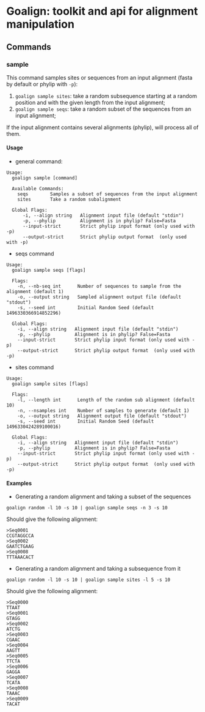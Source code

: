 # Goalign: toolkit and api for alignment manipulation

## Commands

### sample
This command samples sites or sequences from an input alignment (fasta by default or phylip with `-p`):
1. `goalign sample sites`: take a random subsequence starting at a random position and with the given length from the input alignment;
2. `goalign sample seqs`: take a random subset of the sequences from an input alignment;

If the input alignment contains several alignments (phylip), will process all of them.

#### Usage
* general command:
```
Usage:
  goalign sample [command]
  
  Available Commands:
    seqs        Samples a subset of sequences from the input alignment
	sites       Take a random subalignment
	  
  Global Flags:
	  -i, --align string   Alignment input file (default "stdin")
	  -p, --phylip         Alignment is in phylip? False=Fasta
      --input-strict       Strict phylip input format (only used with -p)
      --output-strict      Strict phylip output format  (only used with -p)
```
* seqs command
```
Usage:
  goalign sample seqs [flags]
  
  Flags:
    -n, --nb-seq int      Number of sequences to sample from the alignment (default 1)
	-o, --output string   Sampled alignment output file (default "stdout")
	-s, --seed int        Initial Random Seed (default 1496330366914852296)
		
  Global Flags:
	-i, --align string   Alignment input file (default "stdin")
    -p, --phylip         Alignment is in phylip? False=Fasta
    --input-strict       Strict phylip input format (only used with -p)
    --output-strict      Strict phylip output format  (only used with -p)

```

* sites command
```
Usage:
  goalign sample sites [flags]
  
  Flags:
    -l, --length int      Length of the random sub alignment (default 10)
	-n, --nsamples int    Number of samples to generate (default 1)
	-o, --output string   Alignment output file (default "stdout")
	-s, --seed int        Initial Random Seed (default 1496330424289100016)
		  
  Global Flags:
    -i, --align string   Alignment input file (default "stdin")
	-p, --phylip         Alignment is in phylip? False=Fasta
    --input-strict       Strict phylip input format (only used with -p)
    --output-strict      Strict phylip output format  (only used with -p)
```

#### Examples

* Generating a random alignment and taking a subset of the sequences
```
goalign random -l 10 -s 10 | goalign sample seqs -n 3 -s 10
```
Should give the following alignment:
```
>Seq0001
CCGTAGGCCA
>Seq0002
GAATCTGAAG
>Seq0008
TTTAAACACT
```

* Generating a random alignment and taking a subsequence from it
```
goalign random -l 10 -s 10 | goalign sample sites -l 5 -s 10
```
Should give the following alignment:
```
>Seq0000
TTAAT
>Seq0001
GTAGG
>Seq0002
ATCTG
>Seq0003
CGAAC
>Seq0004
AAGTT
>Seq0005
TTCTA
>Seq0006
GAGGA
>Seq0007
TCATA
>Seq0008
TAAAC
>Seq0009
TACAT
```
